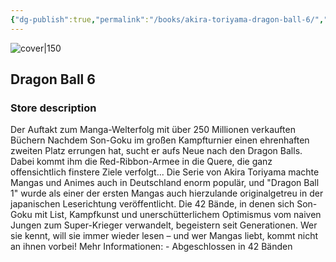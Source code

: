 ```yaml
---
{"dg-publish":true,"permalink":"/books/akira-toriyama-dragon-ball-6/","title":"\"Dragon Ball 6\"","tags":["manga","Fantasy"]}
---
```




![cover|150](http://books.google.com/books/content?id=q7nuDQAAQBAJ&printsec=frontcover&img=1&zoom=1&edge=curl&source=gbs_api)

## Dragon Ball 6

### Store description

Der Auftakt zum Manga-Welterfolg mit über 250 Millionen verkauften Büchern Nachdem Son-Goku im großen Kampfturnier einen ehrenhaften zweiten Platz errungen hat, sucht er aufs Neue nach den Dragon Balls. Dabei kommt ihm die Red-Ribbon-Armee in die Quere, die ganz offensichtlich finstere Ziele verfolgt... Die Serie von Akira Toriyama machte Mangas und Animes auch in Deutschland enorm populär, und "Dragon Ball 1" wurde als einer der ersten Mangas auch hierzulande originalgetreu in der japanischen Leserichtung veröffentlicht. Die 42 Bände, in denen sich Son-Goku mit List, Kampfkunst und unerschütterlichem Optimismus vom naiven Jungen zum Super-Krieger verwandelt, begeistern seit Generationen. Wer sie kennt, will sie immer wieder lesen – und wer Mangas liebt, kommt nicht an ihnen vorbei! Mehr Informationen: - Abgeschlossen in 42 Bänden
```